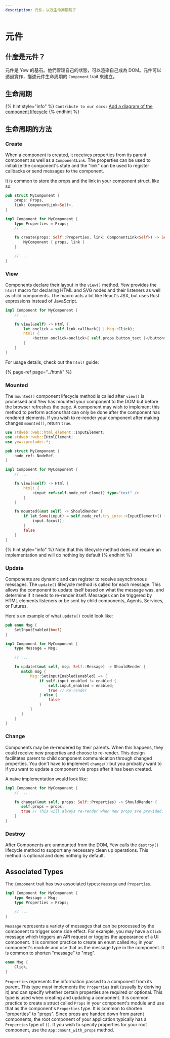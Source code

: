 ```yaml
---
description: 元件，以及生命周期鉤子
---
```


# 元件

## 什麼是元件？

元件是 Yew 的基石。他們管理自己的狀態，可以渲染自己成為 DOM。元件可以透過實作，描述元件生命周期的 `Component` trait 來建立。

## 生命周期

{% hint style="info" %}
`Contribute to our docs:` [Add a diagram of the component lifecycle](https://github.com/yewstack/docs/issues/22)
{% endhint %}

## 生命周期的方法

### Create

When a component is created, it receives properties from its parent component as well as a `ComponentLink`. The properties can be used to initialize the component's state and the "link" can be used to register callbacks or send messages to the component.

It is common to store the props and the link in your component struct, like so:

```rust
pub struct MyComponent {
    props: Props,
    link: ComponentLink<Self>,
}

impl Component for MyComponent {
    type Properties = Props;
    // ...

    fn create(props: Self::Properties, link: ComponentLink<Self>) -> Self {
        MyComponent { props, link }
    }

    // ...
}
```

### View

Components declare their layout in the `view()` method. Yew provides the `html!` macro for declaring HTML and SVG nodes and their listeners as well as child components. The macro acts a lot like React's JSX, but uses Rust expressions instead of JavaScript.

```rust
impl Component for MyComponent {
    // ...

    fn view(&self) -> Html {
        let onclick = self.link.callback(|_| Msg::Click);
        html! {
            <button onclick=onclick>{ self.props.button_text }</button>
        }
    }
}
```

For usage details, check out the `html!` guide:

{% page-ref page="../html/" %}

### Mounted

The `mounted()` component lifecycle method is called after `view()` is processed and Yew has mounted your component to the DOM but before the browser refreshes the page. A component may wish to implement this method to perform actions that can only be done after the component has rendered elements. If you wish to re-render your component after making changes `mounted()`, return `true`.

```rust
use stdweb::web::html_element::InputElement;
use stdweb::web::IHtmlElement;
use yew::prelude::*;

pub struct MyComponent {
    node_ref: NodeRef,
}

impl Component for MyComponent {
    // ...

    fn view(&self) -> Html {
        html! {
            <input ref=self.node_ref.clone() type="text" />
        }
    }

    fn mounted(&mut self) -> ShouldRender {
        if let Some(input) = self.node_ref.try_into::<InputElement>() {
            input.focus();
        }
        false
    }
}
```

{% hint style="info" %}
Note that this lifecycle method does not require an implementation and will do nothing by default
{% endhint %}

### Update

Components are dynamic and can register to receive asynchronous messages. The `update()` lifecycle method is called for each message. This allows the component to update itself based on what the message was, and determine if it needs to re-render itself. Messages can be triggered by HTML elements listeners or be sent by child components, Agents, Services, or Futures.

Here's an example of what `update()` could look like:

```rust
pub enum Msg {
    SetInputEnabled(bool)
}

impl Component for MyComponent {
    type Message = Msg;

    // ...

    fn update(&mut self, msg: Self::Message) -> ShouldRender {
       match msg {
           Msg::SetInputEnabled(enabled) => {
               if self.input_enabled != enabled {
                   self.input_enabled = enabled;
                   true // Re-render
               } else {
                   false
               }
           }
       }
    }
}
```

### Change

Components may be re-rendered by their parents. When this happens, they could receive new properties and choose to re-render. This design facilitates parent to child component communication through changed properties. You don't have to implement `change()` but you probably want to if you want to update a component via props after it has been created.

A naive implementation would look like:

```rust
impl Component for MyComponent {
    // ...

    fn change(&mut self, props: Self::Properties) -> ShouldRender {
       self.props = props;
       true // This will always re-render when new props are provided.
    }
}
```

### Destroy

After Components are unmounted from the DOM, Yew calls the `destroy()` lifecycle method to support any necessary clean up operations. This method is optional and does nothing by default.

## Associated Types

The `Component` trait has two associated types: `Message` and `Properties`.

```rust
impl Component for MyComponent {
    type Message = Msg;
    type Properties = Props;

    // ...
}
```

`Message` represents a variety of messages that can be processed by the component to trigger some side effect. For example, you may have a `Click` message which triggers an API request or toggles the appearance of a UI component. It is common practice to create an enum called `Msg` in your component's module and use that as the message type in the component. It is common to shorten "message" to "msg".

```rust
enum Msg {
    Click,
}
```

`Properties` represents the information passed to a component from its parent. This type must implements the `Properties` trait \(usually by deriving it\) and can specify whether certain properties are required or optional. This type is used when creating and updating a component. It is common practice to create a struct called `Props` in your component's module and use that as the component's `Properties` type. It is common to shorten "properties" to "props". Since props are handed down from parent components, the root component of your application typically has a `Properties` type of `()`. If you wish to specify properties for your root component, use the `App::mount_with_props` method.

